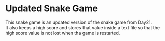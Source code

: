 # Updated Snake Game

This snake game is an updated version of the snake game from Day21.  
It also keeps a high score and stores that value inside a text file so that the high score value is not lost when tha game is restarted.
